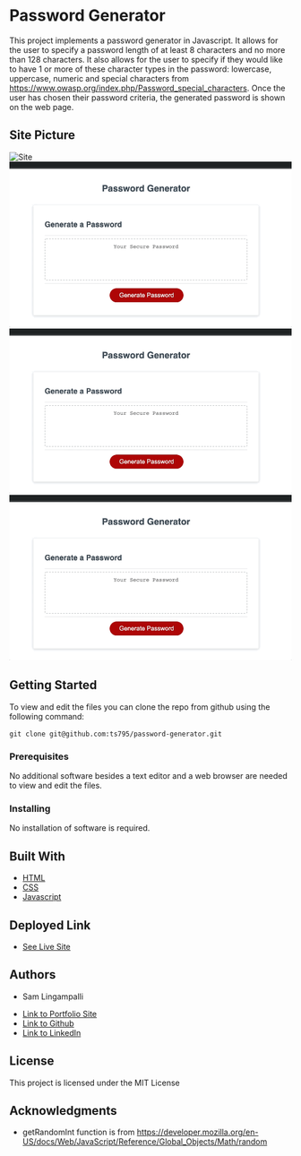 # Password Generator
This project implements a password generator in Javascript. It allows for the user to specify a password length of at least 8 characters and no more than 128 characters. It also allows for the user to specify if they would like to have 1 or more of these character types in the password: lowercase, uppercase, numeric and special characters from https://www.owasp.org/index.php/Password_special_characters. Once the user has chosen their password criteria, the generated password is shown on the web page.

## Site Picture
![Site](password_generator.gif)
![Site](password_generator2.gif)
![Site](password_generator3.gif)
![Site](password_generator4.gif)

## Getting Started

To view and edit the files you can clone the repo from github using the following command:

```
git clone git@github.com:ts795/password-generator.git
```

### Prerequisites
No additional software besides a text editor and a web browser are needed to view and edit the files.


### Installing
No installation of software is required.


## Built With

* [HTML](https://developer.mozilla.org/en-US/docs/Web/HTML)
* [CSS](https://developer.mozilla.org/en-US/docs/Web/CSS)
* [Javascript](https://developer.mozilla.org/en-US/docs/Web/Javascript)

## Deployed Link

* [See Live Site](https://ts795.github.io/password-generator/)


## Authors

* Sam Lingampalli 

- [Link to Portfolio Site](https://ts795.github.io/)
- [Link to Github](https://github.com/ts795)
- [Link to LinkedIn](https://www.linkedin.com/in/sam-l-3b3838132/)


## License

This project is licensed under the MIT License 

## Acknowledgments

* getRandomInt function is from https://developer.mozilla.org/en-US/docs/Web/JavaScript/Reference/Global_Objects/Math/random
